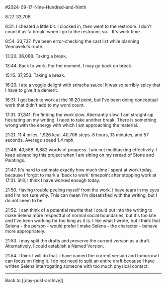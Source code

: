 #2024-09-17-Nine-Hundred-and-Ninth

8:27.  33,706.

8:31.  I cheated a little bit.  I clocked in, then went to the restroom.  I don't count it as 'a break' when I go to the restroom, so...  It's work time.

8:54.  33,737.  I've been error-checking the cast list while planning Vennaveld's route.

13:20.  36,088.  Taking a break.

13:44.  Back to work.  For the moment.  I may go back on break.

15:15.  37,253.  Taking a break.

16:20.  I ate a veggie delight with sriracha sauce!  It was so terribly spicy that I have to give it a demerit.

16:31.  I got back to work at the 16:20 point, but I've been doing conceptual work that didn't add to my word count.

17:31.  37,841.  I'm finding the work slow.  Aberrantly slow.  I am straight-up hesitating on my writing.  I need to take another break.  There is something wrong with the energy with which I am approaching the material.

21:21.  11.4 miles.  1,926 kcal.  40,706 steps.  8 hours, 13 minutes, and 57 seconds.  Average speed 1.4 mph.

21:46.  40,588.  6,882 words of progress.  I am not multitasking effectively.  I keep advancing this project when I am sitting on my reread of Stone and Paintings.

21:47.  It's hard to estimate exactly how much time I spent at work today, because I forgot to mark a 'back to work' timepoint after stopping work at 17:31.  Still, I think I have worked enough today.

21:50.  Having trouble peeling myself from the work.  I have tears in my eyes and I'm not sure why.  This can mean I'm dissatisfied with the writing, but I do not seem to be.

21:52.  I can think of a potential rewrite that I could put into the writing to make Selena more respectful of normal social boundaries, but it's too late and I've been working for too long as it is.  I like what I wrote, but I think that Selena - the person - would prefer I make Selena - the character - behave more appropriately.

21:53.  I may split the drafts and preserve the current version as a draft.  Alternatively, I could establish a Named Version.

21:54.  I think I will do that.  I have named the current version and tomorrow I can focus on fixing it.  I do not need to split an entire draft because I have written Selena interrogating someone with too much physical contact.

---
Back to [[day-post-archive]]